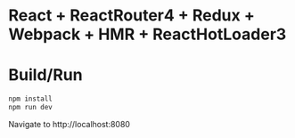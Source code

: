 # React + ReactRouter4 + Redux + Webpack + HMR + ReactHotLoader3

# Build/Run
```javascript
npm install
npm run dev
```

Navigate to http://localhost:8080
